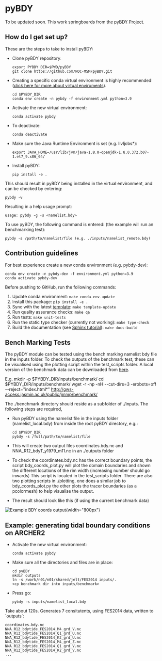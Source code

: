 # pyBDY

To be updated soon. This work springboards from the [pyBDY
Project](http://pynemo.readthedocs.io/en/latest/index.html).

## How do I get set up?

These are the steps to take to install pyBDY:

- Clone pyBDY repository:

  ```
  export PYBDY_DIR=$PWD/pyBDY
  git clone https://github.com/NOC-MSM/pyBDY.git
  ```

- Creating a specific conda virtual environment is highly recommended ([click here for more about virtual
  enviroments](https://docs.conda.io/projects/conda/en/latest/user-guide/tasks/manage-environments.html/)).

  ```
  cd $PYBDY_DIR
  conda env create -n pybdy -f environment.yml python=3.9
  ```

- Activate the new virtual environment:

  ```
  conda activate pybdy
  ```

- To deactivate:

  ```
  conda deactivate
  ```

- Make sure the Java Runtime Environment is set (e.g. livljobs\*):

  ```
  export JAVA_HOME=/usr/lib/jvm/java-1.8.0-openjdk-1.8.0.372.b07-1.el7_9.x86_64/ 
  ```

- Install pyBDY:

  ```
  pip install -e .
  ```

This should result in pyBDY being installed in the virtual environment,
and can be checked by entering:

```
pybdy -v
```

Resulting in a help usage prompt:

```
usage: pybdy -g -s <namelist.bdy>
```

To use pyBDY, the following command is entered: (the example will run
an benchmarking test):

```
pybdy -s /path/to/namelist/file (e.g. ./inputs/namelist_remote.bdy)
```

## Contribution guidelines

For best experience create a new conda environment (e.g. pybdy-dev):

```
conda env create -n pybdy-dev -f environment.yml python=3.9
conda activate pybdy-dev
```

Before pushing to GitHub, run the following commands:

1. Update conda environment: `make conda-env-update`
1. Install this package: `pip install -e .`
1. Sync with the latest [template](https://github.com/ecmwf-projects/cookiecutter-conda-package): `make template-update`
1. Run quality assurance checks: `make qa`
1. Run tests: `make unit-tests`
1. Run the static type checker (currently not working): `make type-check`
1. Build the documentation (see [Sphinx tutorial](https://www.sphinx-doc.org/en/master/tutorial/)): `make docs-build`

## Bench Marking Tests

The pyBDY module can be tested using the bench marking namelist bdy
file in the inputs folder. To check the outputs of the benchmark test,
these can be visualised using the plotting script within the
test_scripts folder. A local version of the benchmark data can be
downloaded from
[here](https://gws-access.jasmin.ac.uk/public/jmmp/benchmark/).

E.g. 
mkdir -p $PYBDY_DIR/inputs/benchmark/ 
cd $PYBDY_DIR/inputs/benchmark/
wget -r -np -nH --cut-dirs=3 -erobots=off --reject="index.html*" http://gws-access.jasmin.ac.uk/public/jmmp/benchmark/

The
./benchmark directory should reside as a subfolder of ./inputs. The
following steps are required,

- Run pyBDY using the namelist file in the inputs folder
  (namelist_local.bdy) from inside the root pyBDY directory, e.g.:

  ```
  cd $PYBDY_DIR
  pybdy -s /full/path/to/namelist/file
  ```

- This will create two output files coordinates.bdy.nc and
  NNA_R12_bdyT_y1979_m11.nc in an ./outputs folder

- To check the coordinates.bdy.nc has the correct boundary points, the
  script bdy_coords_plot.py will plot the domain boundaries and shown
  the different locations of the rim width (increasing number should
  go inwards) This script is located in the test_scripts folder. There
  are also two plotting scripts in ./plotting, one does a similar job
  to bdy_coords_plot.py the other plots the tracer boundaries (as a
  pcolormesh) to help visualise the output.

- The result should look like this (if using the current benchmark
  data)

![Example BDY coords output](/screenshots/example_bdy_coords.png){width="800px"}

## Example: generating tidal boundary conditions on ARCHER2

- Activate the new virtual environment:

  ```
  conda activate pybdy
  ```

- Make sure all the directories and files are in place:

  ```
  cd pyBDY
  mkdir outputs
  ln -s /work/n01/n01/shared/jelt/FES2014 inputs/.
  <cp benchmark dir into inputs/benchmark>
  ```

- Press go:

  ```
  pybdy -s inputs/namelist_local.bdy
  ```

Take about 120s. Generates 7 consitutents, using FES2014 data, written
to \`outputs\`:

```
coordinates.bdy.nc
NNA_R12_bdytide_FES2014_M4_grd_V.nc
NNA_R12_bdytide_FES2014_Q1_grd_U.nc
NNA_R12_bdytide_FES2014_K2_grd_U.nc
NNA_R12_bdytide_FES2014_M4_grd_Z.nc
NNA_R12_bdytide_FES2014_Q1_grd_V.nc
NNA_R12_bdytide_FES2014_K2_grd_V.nc
...
```
